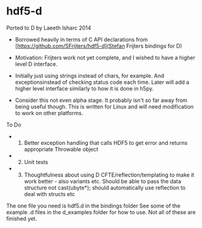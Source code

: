 hdf5-d
========

Ported to D by Laeeth Isharc 2014

* Borrowed heavily in terms of C API declarations from [https://github.com/SFrijters/hdf5-d](Stefan Frijters bindings for D)
* Motivation: Frijters work not yet complete, and I wished to have a higher level D interface.
* Initially just using strings instead of chars, for example.  And exceptionsinstead of checking status code each time.  Later will add a higher level interface similarly to how it is done in h5py.

* Consider this not even alpha stage.  It probably isn't so far away from being useful though. This is written for Linux and will need modification to work on other platforms.


To Do
- 1. Better exception handling that calls HDF5 to get error and returns appropriate Throwable object
- 2. Unit tests
- 3. Thoughtfulness about using D CFTE/reflection/templating to make it work better - also variants etc.  Should be able to pass the data structure not cast(ubyte*); should automatically use reflection to deal with structs etc

The one file you need is hdf5.d in the bindings folder
See some of the example .d files in the d_examples folder for how to use.
Not all of these are finished yet.
